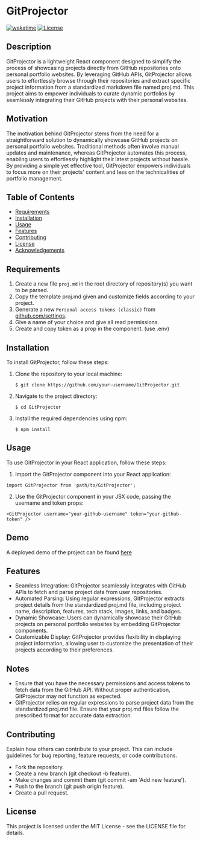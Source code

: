 # GitProjector

[![wakatime](https://wakatime.com/badge/user/62850a07-caf8-470f-86a7-660093b4f5b4/project/018e8025-cc3c-445e-9679-85dcd356212f.svg)](https://wakatime.com/badge/user/62850a07-caf8-470f-86a7-660093b4f5b4/project/018e8025-cc3c-445e-9679-85dcd356212f)
[![License](https://img.shields.io/badge/License-MIT-blue.svg)](LICENSE)

## Description

GitProjector is a lightweight React component designed to simplify the process of showcasing projects directly from GitHub repositories onto personal portfolio websites. By leveraging GitHub APIs, GitProjector allows users to effortlessly browse through their repositories and extract specific project information from a standardized markdown file named proj.md. This project aims to empower individuals to curate dynamic portfolios by seamlessly integrating their GitHub projects with their personal websites.

## Motivation
The motivation behind GitProjector stems from the need for a straightforward solution to dynamically showcase GitHub projects on personal portfolio websites. Traditional methods often involve manual updates and maintenance, whereas GitProjector automates this process, enabling users to effortlessly highlight their latest projects without hassle. By providing a simple yet effective tool, GitProjector empowers individuals to focus more on their projects' content and less on the technicalities of portfolio management.

## Table of Contents
- [Requirements](#requirements)
- [Installation](#installation)
- [Usage](#usage)
- [Features](#features)
- [Contributing](#contributing)
- [License](#license)
- [Acknowledgements](#acknowledgements)

## Requirements
1. Create a new file ```proj.md``` in the root directory of repository(s) you want to be parsed.
2. Copy the template proj.md given and customize fields according to your project.
3. Generate a new ```Personal access tokens (classic)``` from [github.com/settings](https://github.com/settings/tokens).
4. Give a name of your choice and give all read permissions.
5. Create and copy token as a prop in the component. (use .env)

## Installation

To install GitProjector, follow these steps:

1. Clone the repository to your local machine:
   ```
   $ git clone https://github.com/your-username/GitProjector.git
   ```
2. Navigate to the project directory:
    ```
    $ cd GitProjector
    ```
3. Install the required dependencies using npm:
    ```
    $ npm install
    ```
    
## Usage

To use GitProjector in your React application, follow these steps:

1. Import the GitProjector component into your React application:

```
import GitProjector from 'path/to/GitProjector';
```
2. Use the GitProjector component in your JSX code, passing the username and token props:

```
<GitProjector username="your-github-username" token="your-github-token" />
```

## Demo
A deployed demo of the project can be found [here](https://ashutosh7i.github.io/GitProjector/)

## Features
- Seamless Integration: GitProjector seamlessly integrates with GitHub APIs to fetch and parse project data from user repositories.
- Automated Parsing: Using regular expressions, GitProjector extracts project details from the standardized proj.md file, including project name, description, features, tech stack, images, links, and badges.
- Dynamic Showcase: Users can dynamically showcase their GitHub projects on personal portfolio websites by embedding GitProjector components.
- Customizable Display: GitProjector provides flexibility in displaying project information, allowing user to customize the presentation of their projects according to their preferences.

## Notes
- Ensure that you have the necessary permissions and access tokens to fetch data from the GitHub API. Without proper authentication, GitProjector may not function as expected.
- GitProjector relies on regular expressions to parse project data from the standardized proj.md file. Ensure that your proj.md files follow the prescribed format for accurate data extraction.

## Contributing
Explain how others can contribute to your project. This can include guidelines for bug reporting, feature requests, or code contributions.

- Fork the repository.
- Create a new branch (git checkout -b feature).
- Make changes and commit them (git commit -am 'Add new feature').
- Push to the branch (git push origin feature).
- Create a pull request.

## License
This project is licensed under the MIT License - see the LICENSE file for details.
